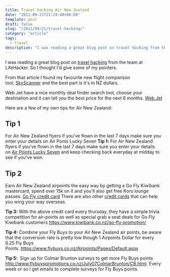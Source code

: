 ```yaml
---
title: Travel hacking Air New Zealand
date: "2011-09-21T21:24:40+00:00"
template: post
draft: false
slug: "/2011/09/21/travel-hacking/"
category: "article"
tags:
  - travel
description: "I was reading a great blog post on travel hacking from the team at LifeHacker. So I thought I'd give some of my pointers."
---
```


I was reading a great blog post on [travel hacking](http://lifehacker.com/5841147/the-ultimate-travel-hacking-guide) from the team at LifeHacker. So I thought I'd give some of my pointers.

From that article I found my favourite new flight comparison tool, [SkyScanner](http://www.skyscanner.co.nz/) and the best part is it's in NZ dollars.

Web Jet have a nice monthly deal finder search tool, choose your destination and it can tell you the best price for the next 6 months. [Web Jet](http://www.webjet.co.nz/)

Here are a few of my own tips for Air New Zealand:

## Tip 1

For Air New Zealand flyers if you've flown in the last 7 days make sure you enter your details on Air Ponts Lucky Seven
**Tip 1:** For Air New Zealand flyers if you've flown in the last 7 days make sure you enter your details on [Air Points Lucky Seven](https://www.airpointsluckyseven.co.nz/) and keep checking back everyday at midday to see if you've won.

## Tip 2

Earn Air New Zealand airpoints the easy way by getting a Go Fly Kiwibank mastercard, spend over 15k on it and you'll also get free Koru lounge passes. [Go Fly credit card](http://www.kiwibank.co.nz/personal-banking/credit-cards/gofly/) There are also other [credit cards](http://www.airnewzealand.co.nz/airpoints-direct-earn-credit-card-comparison-table) that can help you wing your way overseas.

<strong>Tip 3:</strong> With the above credit card every thursday, they have a simple trivia competition for air-points as well as special grab a seat deals for Go Fly Kiwibank customers <a title="Go Fly promo" href="https://www.kiwibank.co.nz/go-fly-promotion/" target="_blank">https://www.kiwibank.co.nz/go-fly-promotion/</a>

<strong>Tip 4:</strong> Combine your Fly Buys to your Air New Zealand air points, be aware that the conversion rate is pretty low though 1 Airpoints Dollar for every 6.25 Fly Buys Points. <a title="Flybuys to Airpoints" href="https://www.flybuys.co.nz/Airpoints/Pages/Default.aspx" target="_blank">https://www.flybuys.co.nz/Airpoints/Pages/Default.aspx</a>

<strong>Tip 5:</strong>  Sign up for Colmar Brunton surveys to get more Fly Buys points <a title="All the details about signing up for surveys" href="http://www.flybuyspromotions.co.nz/July07ColmarBrunton/CB.html" target="_blank">http://www.flybuyspromotions.co.nz/July07ColmarBrunton/CB.html</a>. Every week or so I get emails to complete surveys for Fly Buys points.
